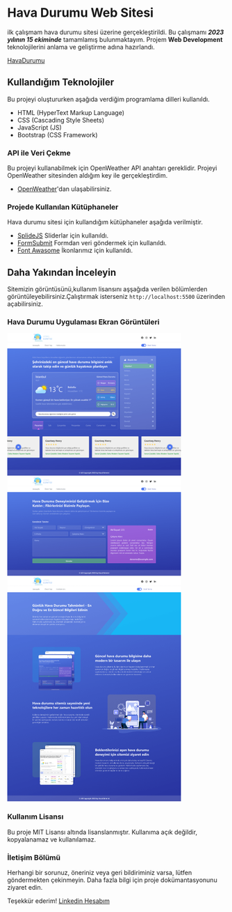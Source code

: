 # Hava Durumu Web Sitesi 
ilk çalışmam hava durumu sitesi üzerine gerçekleştirildi. Bu çalışmamı __*2023  yılının 15 ekiminde*__ tamamlamış bulunmaktayım. Projem __Web Development__ teknolojilerini anlama ve geliştirme adına hazırlandı.

[HavaDurumu](netlify)

## Kullandığım Teknolojiler
Bu projeyi oluştururken aşağıda verdiğim programlama dilleri kullanıldı.

* HTML (HyperText Markup Language)
* CSS (Cascading Style Sheets)
* JavaScript (JS)
* Bootstrap (CSS Framework)

### API ile Veri Çekme
Bu projeyi kullanabilmek için OpenWeather API anahtarı gereklidir. Projeyi OpenWeather sitesinden aldığım key ile gerçekleştirdim.

* [OpenWeather](https://openweathermap.org/)'dan ulaşabilirsiniz.

### Projede Kullanılan Kütüphaneler 
Hava durumu sitesi için kullandığım kütüphaneler aşağıda verilmiştir.

* [SplideJS](https://splidejs.com/) Sliderlar için kullanıldı.
* [FormSubmit](https://formsubmit.co/) Formdan veri göndermek için kullanıldı.
* [Font Awasome](https://fontawesome.com/) İkonlarımız için kullanıldı.

## Daha Yakından İnceleyin

Sitemizin görüntüsünü,kullanım lisansını aşşağıda verilen bölümlerden görüntüleyebilirsiniz.Çalıştırmak isterseniz `http://localhost:5500` üzerinden açabilirsiniz.

### Hava Durumu Uygulaması Ekran Görüntüleri

<img src="/asset/img/w1.png" alt="image" width="400" height="auto">

<img src="/asset/img/w2.png" alt="image" width="400" height="auto">

<img src="/asset/img/w3.png" alt="image" width="400" height="auto">

### Kullanım Lisansı

Bu proje MIT Lisansı altında lisanslanmıştır. Kullanıma açık değildir, kopyalanamaz ve kullanılamaz.

### İletişim Bölümü

Herhangi bir sorunuz, öneriniz veya geri bildiriminiz varsa, lütfen göndermekten çekinmeyin. Daha fazla bilgi için proje dokümantasyonunu ziyaret edin.

Teşekkür ederim! [Linkedin Hesabım](https://www.linkedin.com/in/feyza-gulsum-kobaloglu/)